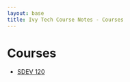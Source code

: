 ```yaml
---
layout: base
title: Ivy Tech Course Notes - Courses 
---
```


# Courses

- [SDEV 120](SDEV120/sdev120_index.md)